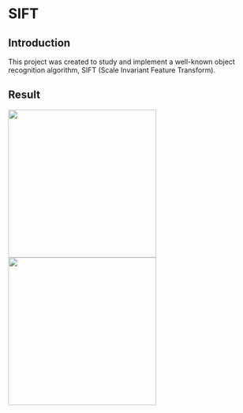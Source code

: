 # __SIFT__

## Introduction

This project was created to study and implement a well-known object recognition algorithm, SIFT (Scale Invariant Feature Transform).

## Result

<img src="Recogntion.png" width="300">
<img src="./BASE_DONNEES/Candide.png" width="300">
